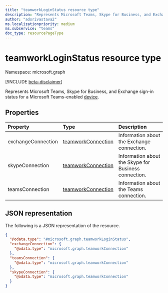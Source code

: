 ```yaml
---
title: "teamworkLoginStatus resource type"
description: "Represents Microsoft Teams, Skype for Business, and Exchange sign-in status for a Microsoft Teams-enabled device."
author: "adsrivastava2"
ms.localizationpriority: medium
ms.subservice: "teams"
doc_type: resourcePageType
---
```


# teamworkLoginStatus resource type

Namespace: microsoft.graph

[!INCLUDE [beta-disclaimer](../../includes/beta-disclaimer.md)]

Represents Microsoft Teams, Skype for Business, and Exchange sign-in status for a Microsoft Teams-enabled [device](../resources/teamworkdevice.md).

## Properties
|Property|Type|Description|
|:---|:---|:---|
|exchangeConnection|[teamworkConnection](../resources/teamworkconnection.md)|Information about the Exchange connection.|
|skypeConnection|[teamworkConnection](../resources/teamworkconnection.md)|Information about the Skype for Business connection.|
|teamsConnection|[teamworkConnection](../resources/teamworkconnection.md)|Information about the Teams connection.|


## JSON representation
The following is a JSON representation of the resource.
<!-- {
  "blockType": "resource",
  "@odata.type": "microsoft.graph.teamworkLoginStatus"
}
-->
``` json
{
  "@odata.type": "#microsoft.graph.teamworkLoginStatus",
  "exchangeConnection": {
    "@odata.type": "microsoft.graph.teamworkConnection"
  },
  "teamsConnection": {
    "@odata.type": "microsoft.graph.teamworkConnection"
  },
  "skypeConnection": {
    "@odata.type": "microsoft.graph.teamworkConnection"
  }
}
```

